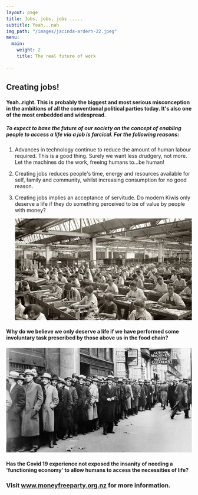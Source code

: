 ```yaml
---
layout: page
title: Jobs, jobs, jobs .....
subtitle: Yeah...nah
img_path: "/images/jacinda-ardern-22.jpeg"
menu:
  main:
    weight: 2
    title: The real future of work

---
```

## Creating jobs!  

#### Yeah..right.  This is probably the biggest and most serious misconception in the ambitions of all the conventional political parties today. It's also one of the most embedded and widespread.

##### To expect to base the future of our society on the concept of enabling people to access a life via a job is farcical. For the following reasons:

1. Advances in technology continue to reduce the amount of human labour required. This is a good thing. Surely we want less drudgery, not more. Let the machines do the work, freeing humans to...be human!
2. Creating jobs reduces people's time, energy and resources available for self, family and community, whilst increasing consumption for no good reason.
3. Creating jobs implies an acceptance of servitude. Do modern Kiwis only deserve a life if they do something perceived to be of value by people with money?

   ![](/images/factory-image0.jpeg)

#### Why do we believe we only deserve a life if we have performed some involuntary task prescribed by those above us in the food chain?

![](/images/depression-ap331124019_wide-05772a7afbd228a673401e9f5e616c74b8bc1d9a-s800-c85.jpg)

#### Has the Covid 19 experience not exposed the insanity of needing a 'functioning economy' to allow humans to access the necessities of life?

### **Visit www.moneyfreeparty.org.nz for more information.**